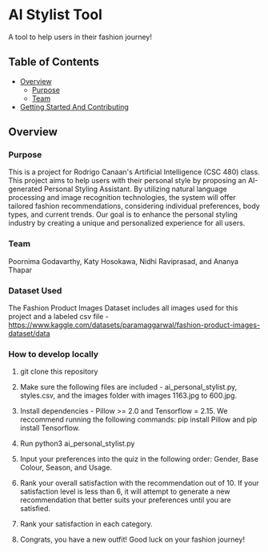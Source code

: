 # AI Stylist Tool 

A tool to help users in their fashion journey!

## Table of Contents

- [Overview](#overview)
  - [Purpose](#purpose)
  - [Team](#team)
- [Getting Started And Contributing](#getting-started-and-contributing)

## Overview

### Purpose

This is a project for Rodrigo Canaan's Artificial Intelligence (CSC 480) class. This project aims to help users with their personal style by proposing an AI-generated Personal Styling Assistant. By utilizing natural language processing and image recognition technologies, the system will offer tailored fashion recommendations, considering individual preferences, body types, and current trends. Our goal is to enhance the personal styling industry by creating a unique and personalized experience for all users. 

### Team

Poornima Godavarthy, Katy Hosokawa, Nidhi Raviprasad, and Ananya Thapar

### Dataset Used
The Fashion Product Images Dataset includes all images used for this project and a labeled csv file - https://www.kaggle.com/datasets/paramaggarwal/fashion-product-images-dataset/data

### How to develop locally

1. git clone this repository

2.  Make sure the following files are included - ai_personal_stylist.py, styles.csv, and the images folder with images 1163.jpg to 600.jpg.  

3. Install dependencies - Pillow >= 2.0 and Tensorflow = 2.15. We reccommend running the following commands: pip install Pillow and pip install Tensorflow.

3. Run python3 ai_personal_stylist.py

4. Input your preferences into the quiz in the following order: Gender, Base Colour, Season, and Usage.

5. Rank your overall satisfaction with the recommendation out of 10. If your satisfaction level is less than 6, it will attempt to generate a new recommendation that better suits your preferences until you are satisfied.

6. Rank your satisfaction in each category. 

7. Congrats, you have a new outfit! Good luck on your fashion journey!
